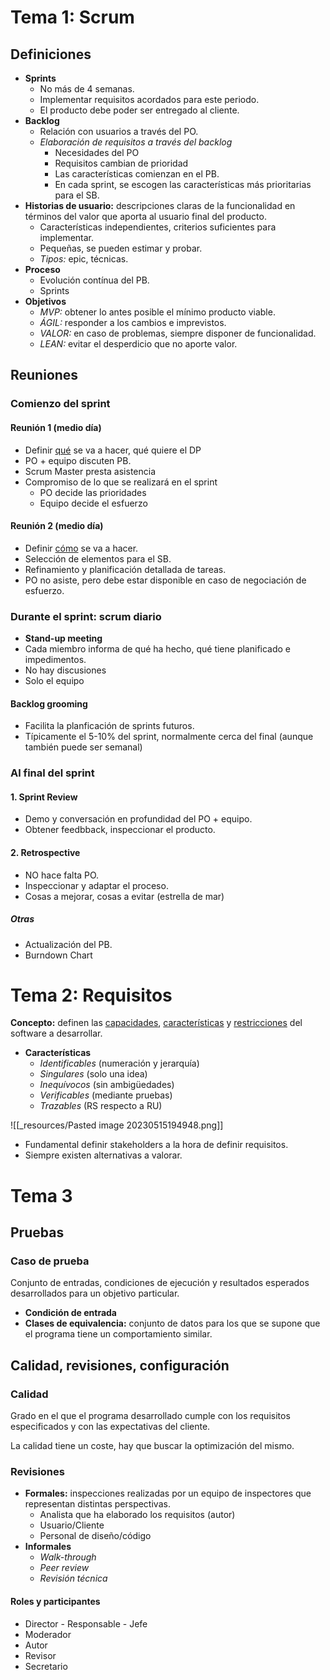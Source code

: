 # Tema 1: Scrum
## Definiciones
- **Sprints**
	- No más de 4 semanas.
	- Implementar requisitos acordados para este periodo.
	- El producto debe poder ser entregado al cliente.
- **Backlog**
	- Relación con usuarios a través del PO.
	- *Elaboración de requisitos a través del backlog*
		- Necesidades del PO
		- Requisitos cambian de prioridad
		- Las características comienzan en el PB.
		- En cada sprint, se escogen las características más prioritarias para el SB.
- **Historias de usuario:** descripciones claras de la funcionalidad en términos del valor que aporta al usuario final del producto.
	- Características independientes, criterios suficientes para implementar.
	- Pequeñas, se pueden estimar y probar.
	- *Tipos:* epic, técnicas.
- **Proceso**
	- Evolución contínua del PB.
	- Sprints
- **Objetivos**
	- *MVP:* obtener lo antes posible el mínimo producto viable.
	- *ÁGIL:* responder a los cambios e imprevistos.
	- *VALOR:* en caso de problemas, siempre disponer de funcionalidad.
	- *LEAN:* evitar el desperdicio que no aporte valor.

## Reuniones
### Comienzo del sprint
#### Reunión 1 (medio día)
- Definir <u>qué</u> se va a hacer, qué quiere el DP
- PO + equipo discuten PB.
- Scrum Master presta asistencia
- Compromiso de lo que se realizará en el sprint
	- PO decide las prioridades
	- Equipo decide el esfuerzo

#### Reunión 2 (medio día)
- Definir <u>cómo</u> se va a hacer.
- Selección de elementos para el SB.
- Refinamiento y planificación detallada de tareas.
- PO no asiste, pero debe estar disponible en caso de negociación de esfuerzo.

### Durante el sprint: scrum diario
- **Stand-up meeting**
- Cada miembro informa de qué ha hecho, qué tiene planificado e impedimentos.
- No hay discusiones
- Solo el equipo

#### Backlog grooming
- Facilita la planficación de sprints futuros.
- Típicamente el 5-10% del sprint, normalmente cerca del final (aunque también puede ser semanal)

### Al final del sprint
#### 1. Sprint Review
- Demo y conversación en profundidad del PO + equipo.
- Obtener feedbback, inspeccionar el producto.

#### 2. Retrospective
- NO hace falta PO.
- Inspeccionar y adaptar el proceso.
- Cosas a mejorar, cosas a evitar (estrella de mar)

##### Otras
- Actualización del PB.
- Burndown Chart

# Tema 2: Requisitos
**Concepto:** definen las <u>capacidades</u>, <u>características</u> y <u>restricciones</u> del software a desarrollar.

- **Características**
	- *Identificables* (numeración y jerarquía)
	- *Singulares* (solo una idea)
	- *Inequívocos* (sin ambigüedades)
	- *Verificables* (mediante pruebas)
	- *Trazables* (RS respecto a RU)

![[_resources/Pasted image 20230515194948.png]]

- Fundamental definir stakeholders a la hora de definir requisitos.
- Siempre existen alternativas a valorar.

# Tema 3
## Pruebas
### Caso de prueba
Conjunto de entradas, condiciones de ejecución y resultados esperados desarrollados para un objetivo particular.

- **Condición de entrada**
- **Clases de equivalencia:** conjunto de datos para los que se supone que el programa tiene un comportamiento similar.

## Calidad, revisiones, configuración
### Calidad
Grado en el que el programa desarrollado cumple con los requisitos especificados y con las expectativas del cliente.

La calidad tiene un coste, hay que buscar la optimización del mismo.

### Revisiones
- **Formales:** inspecciones realizadas por un equipo de inspectores que representan distintas perspectivas.
	- Analista que ha elaborado los requisitos (autor)
	- Usuario/Cliente
	- Personal de diseño/código
- **Informales**
	- *Walk-through*
	- *Peer review*
	- *Revisión técnica*

#### Roles y participantes
- Director - Responsable - Jefe
- Moderador
- Autor
- Revisor
- Secretario 